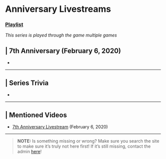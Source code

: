 # Anniversary Livestreams
### [Playlist](https://www.youtube.com/playlist?list=PLwljWXtmIKiSzbw3HuSRtnuR4-h_APaUT)
*This series is played through the game multiple games*

## | 7th Anniversary \(February 6, 2020)
- 

----

## | Series Trivia
- 

----
 
## | Mentioned Videos
- [7th Anniversary Livestream](https://youtu.be/GBFpW-t83Zs) \(February 6, 2020)
 
----
 
> **NOTE:** Is something missing or wrong? Make sure you search the site to make sure it’s truly not here first! If it’s still missing, contact the admin [here](../chapter_2.md)!